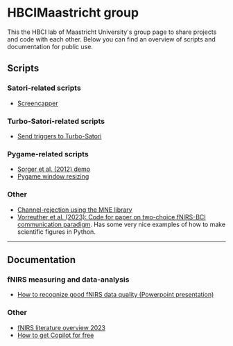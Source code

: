 # HBCIMaastricht group

This the HBCI lab of Maastricht University's group page to share projects and code with each other. Below you can find an overview of scripts and documentation for public use. 

## Scripts

### Satori-related scripts
- [Screencapper](https://github.com/HBCIMaastricht/satori/tree/main/screencapper)

### Turbo-Satori-related scripts
- [Send triggers to Turbo-Satori](https://github.com/HBCIMaastricht/SendTriggersToTSI)

### Pygame-related scripts
- [Sorger et al. (2012) demo](https://github.com/HBCIMaastricht/pygame_demos/blob/main/Sorger_et_al_2012_demo.py)
- [Pygame window resizing](https://github.com/HBCIMaastricht/pygame_demos/blob/main/resizable_window.py) 

### Other
- [Channel-rejection using the MNE library](https://github.com/HBCIMaastricht/fNIRS_channel_rejection)
- [Vorreuther et al. (2023): Code for paper on two-choice fNIRS-BCI communication paradigm](https://github.com/HBCIMaastricht/2seconds2choiceFNIRSBCI). Has some very nice examples of how to make scientific figures in Python.

---

## Documentation

### fNIRS measuring and data-analysis
- [How to recognize good fNIRS data quality (Powerpoint presentation)](https://github.com/HBCIMaastricht/Documentation/blob/main/How_to_recognize_good_fNIRS_data_quality_26-06-23.pptx)

### Other
- [fNIRS literature overview 2023](https://github.com/HBCIMaastricht/Documentation/blob/main/fNIRS%20literature%20yearly%20overview_2023.pdf)
- [How to get Copilot for free](https://github.com/HBCIMaastricht/Documentation/blob/main/How%20to%20get%20Copilot%20for%20free.md)

